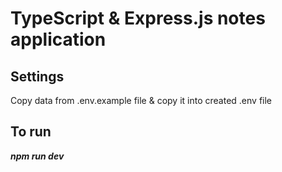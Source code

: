 # TypeScript & Express.js notes application #
## Settings ##
Copy data from .env.example file & copy it into created .env file
## To run ##
***npm run dev***